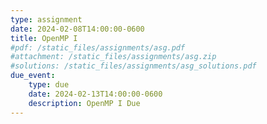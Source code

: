 ```yaml
---
type: assignment
date: 2024-02-08T14:00:00-0600
title: OpenMP I
#pdf: /static_files/assignments/asg.pdf
#attachment: /static_files/assignments/asg.zip
#solutions: /static_files/assignments/asg_solutions.pdf
due_event: 
    type: due
    date: 2024-02-13T14:00:00-0600
    description: OpenMP I Due
---
```

<!-- This is a sample assignment. -->
